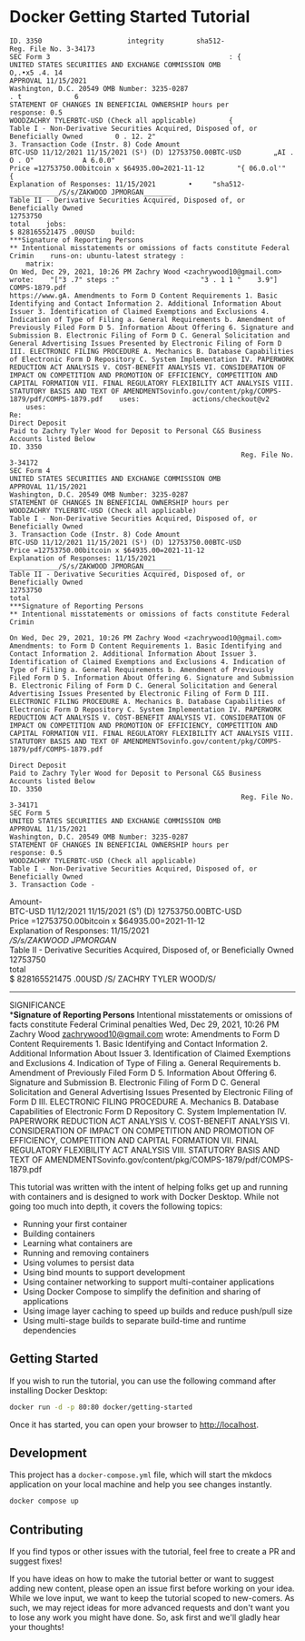 # Docker Getting Started Tutorial
    ID. 3350                     integrity        sha512-                                                                                     Reg. File No. 3-34173                                                    
    SEC Form 3                                            : {        
    UNITED STATES SECURITIES AND EXCHANGE COMMISSION OMB                                    O,.•x5 .4. 14                
    APPROVAL 11/15/2021                                                    
    Washington, D.C. 20549 OMB Number: 3235-0287                                    . t             6    
    STATEMENT OF CHANGES IN BENEFICIAL OWNERSHIP hours per                                                    
    response: 0.5                                                    
    WOODZACHRY TYLERBTC-USD (Check all applicable)        {                                            
    Table I - Non-Derivative Securities Acquired, Disposed of, or Beneficially Owned        0 . 12. 2"                                            
    3. Transaction Code (Instr. 8) Code Amount                                                    
    BTC-USD 11/12/2021 11/15/2021 (S¹) (D) 12753750.00BTC-USD        „AI . O . O"            A 6.0.0"                                
    Price =12753750.00bitcoin x $64935.00=2021-11-12        "{ 06.0.ol'"            {                                
    Explanation of Responses: 11/15/2021        •     "sha512-                                        
    ____________/S/s/ZAKWOOD JPMORGAN_______                                                    
    Table II - Derivative Securities Acquired, Disposed of, or Beneficially Owned                                                    
    12753750                                                    
    total    jobs:                                                
    $ 828165521475 .00USD    build:                                                
    ***Signature of Reporting Persons                                                    
    ** Intentional misstatements or omissions of facts constitute Federal Crimin    runs-on: ubuntu-latest strategy :                                      
        matrix:                                                
    On Wed, Dec 29, 2021, 10:26 PM Zachry Wood <zachrywood10@gmail.com> wrote:    "["3 .7" steps :"                    "3 . 1 1 "    3.9"]                 
    COMPS-1879.pdf                                                    
    https://www.gA. Amendments to Form D Content Requirements 1. Basic Identifying and Contact Information 2. Additional Information About Issuer 3. Identification of Claimed Exemptions and Exclusions 4. Indication of Type of Filing a. General Requirements b. Amendment of Previously Filed Form D 5. Information About Offering 6. Signature and Submission B. Electronic Filing of Form D C. General Solicitation and General Advertising Issues Presented by Electronic Filing of Form D III. ELECTRONIC FILING PROCEDURE A. Mechanics B. Database Capabilities of Electronic Form D Repository C. System Implementation IV. PAPERWORK REDUCTION ACT ANALYSIS V. COST-BENEFIT ANALYSIS VI. CONSIDERATION OF IMPACT ON COMPETITION AND PROMOTION OF EFFICIENCY, COMPETITION AND CAPITAL FORMATION VII. FINAL REGULATORY FLEXIBILITY ACT ANALYSIS VIII. STATUTORY BASIS AND TEXT OF AMENDMENTSovinfo.gov/content/pkg/COMPS-1879/pdf/COMPS-1879.pdf    uses:             actions/checkout@v2                                    
        uses:                                                
    Re:                                                     
    Direct Deposit                                                    
    Paid to Zachry Tyler Wood for Deposit to Personal C&S Business Accounts listed Below                                                     
    ID. 3350                                                     
                                                             Reg. File No. 3-34172                                                    
    SEC Form 4                                                    
    UNITED STATES SECURITIES AND EXCHANGE COMMISSION OMB                                                    
    APPROVAL 11/15/2021                                                    
    Washington, D.C. 20549 OMB Number: 3235-0287                                                    
    STATEMENT OF CHANGES IN BENEFICIAL OWNERSHIP hours per                                                    
    WOODZACHRY TYLERBTC-USD (Check all applicable)                                                    
    Table I - Non-Derivative Securities Acquired, Disposed of, or Beneficially Owned                                                    
    3. Transaction Code (Instr. 8) Code Amount                                                    
    BTC-USD 11/12/2021 11/15/2021 (S¹) (D) 12753750.00BTC-USD                                                    
    Price =12753750.00bitcoin x $64935.00=2021-11-12                                                    
    Explanation of Responses: 11/15/2021                                                    
    ____________/S/s/ZAKWOOD JPMORGAN_______                                                    
    Table II - Derivative Securities Acquired, Disposed of, or Beneficially Owned                                                    
    12753750                                                    
    total                                                    
    ***Signature of Reporting Persons                                                    
    ** Intentional misstatements or omissions of facts constitute Federal Crimin                                                    

    On Wed, Dec 29, 2021, 10:26 PM Zachry Wood <zachrywood10@gmail.com> Amendments: to Form D Content Requirements 1. Basic Identifying and Contact Information 2. Additional Information About Issuer 3. Identification of Claimed Exemptions and Exclusions 4. Indication of Type of Filing a. General Requirements b. Amendment of Previously Filed Form D 5. Information About Offering 6. Signature and Submission B. Electronic Filing of Form D C. General Solicitation and General Advertising Issues Presented by Electronic Filing of Form D III. ELECTRONIC FILING PROCEDURE A. Mechanics B. Database Capabilities of Electronic Form D Repository C. System Implementation IV. PAPERWORK REDUCTION ACT ANALYSIS V. COST-BENEFIT ANALYSIS VI. CONSIDERATION OF IMPACT ON COMPETITION AND PROMOTION OF EFFICIENCY, COMPETITION AND CAPITAL FORMATION VII. FINAL REGULATORY FLEXIBILITY ACT ANALYSIS VIII. STATUTORY BASIS AND TEXT OF AMENDMENTSovinfo.gov/content/pkg/COMPS-1879/pdf/COMPS-1879.pdf                                                    

    Direct Deposit                                                    
    Paid to Zachry Tyler Wood for Deposit to Personal C&S Business Accounts listed Below                                                     
    ID. 3350                                                     
                                                             Reg. File No. 3-34171                                                    
    SEC Form 5                                                    
    UNITED STATES SECURITIES AND EXCHANGE COMMISSION OMB                                                    
    APPROVAL 11/15/2021                                                    
    Washington, D.C. 20549 OMB Number: 3235-0287                                                    
    STATEMENT OF CHANGES IN BENEFICIAL OWNERSHIP hours per                                                    
    response: 0.5                                                    
    WOODZACHRY TYLERBTC-USD (Check all applicable)                                                    
    Table I - Non-Derivative Securities Acquired, Disposed of, or Beneficially Owned                                                    
    3. Transaction Code -
Amount-            
    BTC-USD 11/12/2021 11/15/2021 (S¹) (D) 12753750.00BTC-USD                                                    
    Price =12753750.00bitcoin x $64935.00=2021-11-12                                                    
    Explanation of Responses: 11/15/2021                                                    
    _/S/s/ZAKWOOD JPMORGAN_                                                    
    Table II - Derivative Securities Acquired, Disposed of, or Beneficially Owned                                                    
    12753750                                                    
    total                                                    
    $ 828165521475 .00USD                                        /S/ ZACHRY TYLER WOOD/S/
______________________________________________________________________________
SIGNIFICANCE            
    ***Signature of Reporting Persons** Intentional misstatements or omissions of facts constitute Federal Criminal penalties     Wed, Dec 29, 2021, 10:26 PM 
Zachry Wood <zachrywood10@gmail.com> wrote: Amendments to Form D Content Requirements 1. Basic Identifying and Contact Information 2. Additional Information About Issuer 3. Identification of Claimed Exemptions and Exclusions 4. Indication of Type of Filing a. General Requirements b. Amendment of Previously Filed Form D 5. Information About Offering 6. Signature and Submission B. Electronic Filing of Form D C. General Solicitation and General Advertising Issues Presented by Electronic Filing of Form D III. ELECTRONIC FILING PROCEDURE A. Mechanics B. Database Capabilities of Electronic Form D Repository C. System Implementation IV. PAPERWORK REDUCTION ACT ANALYSIS V. COST-BENEFIT ANALYSIS VI. CONSIDERATION OF IMPACT ON COMPETITION AND PROMOTION OF EFFICIENCY, COMPETITION AND CAPITAL FORMATION VII. FINAL REGULATORY FLEXIBILITY ACT ANALYSIS VIII. STATUTORY BASIS AND TEXT OF AMENDMENTSovinfo.gov/content/pkg/COMPS-1879/pdf/COMPS-1879.pdf                                                    

This tutorial was written with the intent of helping folks get up and running
with containers and is designed to work with Docker Desktop. While not going too much 
into depth, it covers the following topics:

- Running your first container
- Building containers
- Learning what containers are
- Running and removing containers
- Using volumes to persist data
- Using bind mounts to support development
- Using container networking to support multi-container applications
- Using Docker Compose to simplify the definition and sharing of applications
- Using image layer caching to speed up builds and reduce push/pull size
- Using multi-stage builds to separate build-time and runtime dependencies

## Getting Started

If you wish to run the tutorial, you can use the following command after installing Docker Desktop:

```bash
docker run -d -p 80:80 docker/getting-started
```

Once it has started, you can open your browser to [http://localhost](http://localhost).

## Development

This project has a `docker-compose.yml` file, which will start the mkdocs application on your
local machine and help you see changes instantly.

```bash
docker compose up
```

## Contributing

If you find typos or other issues with the tutorial, feel free to create a PR and suggest fixes!

If you have ideas on how to make the tutorial better or want to suggest adding new content, please open an 
issue first before working on your idea. While we love input, we want to keep the tutorial scoped to new-comers.
As such, we may reject ideas for more advanced requests and don't want you to lose any work you might
have done. So, ask first and we'll gladly hear your thoughts!

